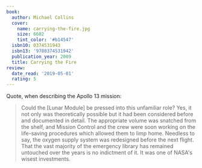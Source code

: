 ```yaml
---
book:
  author: Michael Collins
  cover:
    name: carrying-the-fire.jpg
    size: 6602
    tint_color: '#b14547'
  isbn10: 0374531943
  isbn13: '9780374531942'
  publication_year: 2009
  title: Carrying the Fire
review:
  date_read: '2019-05-01'
  rating: 5
---
```


Quote, when describing the Apollo 13 mission:

> Could the [Lunar Module] be pressed into this unfamiliar role?
> Yes, it not only was theoretically possible but it had been considered before and documented in detail.
> The appropriate volume was snatched from the shelf, and Mission Control and the crew were soon working on the life-saving procedures which allowed them to limp home.
> Needless to say, the oxygen supply system was redesigned before the next flight.
> That the vast majority of the emergency library has remained untouched over the years is no indictment of it.
> It was one of NASA's wisest investments.